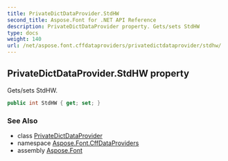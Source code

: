 ```yaml
---
title: PrivateDictDataProvider.StdHW
second_title: Aspose.Font for .NET API Reference
description: PrivateDictDataProvider property. Gets/sets StdHW
type: docs
weight: 140
url: /net/aspose.font.cffdataproviders/privatedictdataprovider/stdhw/
---
```

## PrivateDictDataProvider.StdHW property

Gets/sets StdHW.

```csharp
public int StdHW { get; set; }
```

### See Also

* class [PrivateDictDataProvider](../)
* namespace [Aspose.Font.CffDataProviders](../../../aspose.font.cffdataproviders/)
* assembly [Aspose.Font](../../../)


